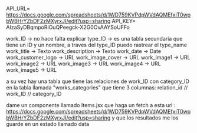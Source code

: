 API_URL= https://docs.google.com/spreadsheets/d/1WD759KVPdpWVdAQMEfxiT0wpbWBHrYZbDF2zMXyrxJI/edit?usp=sharing
API_KEY= AIzaSyDBqmpoRiOuQPeegck-X2G0OvAAYSoUFFo

work_ID -> no hace falta explicar
type_ID -> es una tabla secundaria que tiene un ID y un nombre, a traves del type_ID puedo rastrear el type_name
work_title -> Texto
work_description -> Texto
work_date -> Date
work_customer_logo -> URL
work_image_cover -> URL
work_image1 -> URL
work_image2 -> URL
work_image3 -> URL
work_image4 -> URL
work_image5 -> URL

a su vez hay una tabla que tiene las relaciones de work_ID con category_ID en la tabla llamada "works_categories" que tiene 3 columnas: relation_id // work_ID // category_ID

dame un componente llamado Items.jsx que haga un fetch a esta url : https://docs.google.com/spreadsheets/d/1WD759KVPdpWVdAQMEfxiT0wpbWBHrYZbDF2zMXyrxJI/edit?usp=sharing y que los resultados me los guarde en un estado llamado data
